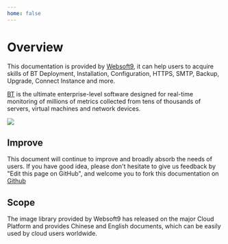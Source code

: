 ```yaml
---
home: false
---
```


# Overview

This documentation is provided by [Websoft9](https://www.websoft9.com/), it can help users to acquire skills of BT Deployment, Installation, Configuration, HTTPS, SMTP, Backup, Upgrade, Connect Instance and more.

[BT](https://www.zabbix.com) is the ultimate enterprise-level software designed for real-time monitoring of millions of metrics collected from tens of thousands of servers, virtual machines and network devices. 

![](https://libs.websoft9.com/Websoft9/DocsPicture/zh/zabbix/zabbix-structure-websoft9.png)

## Improve

This document will continue to improve and broadly absorb the needs of users. If you have good idea, please don't hesitate to give us feedback by "Edit this page on GitHub", and welcome you to fork this documentation on [Github](https://github.com/Websoft9/ansible-zabbix)

## Scope

The image library provided by Websoft9 has released on the major Cloud Platform and provides Chinese and English documents, which can be easily used by cloud users worldwide.